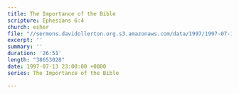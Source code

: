 ```yaml
---
title: The Importance of the Bible
scripture: Ephesians 6:4
church: esher
file: "//sermons.davidollerton.org.s3.amazonaws.com/data/1997/1997-07-13.mp3"
excerpt: ''
summary: ''
duration: '26:51'
length: "38653028"
date: 1997-07-13 23:00:00 +0000
series: The Importance of the Bible

---
```

